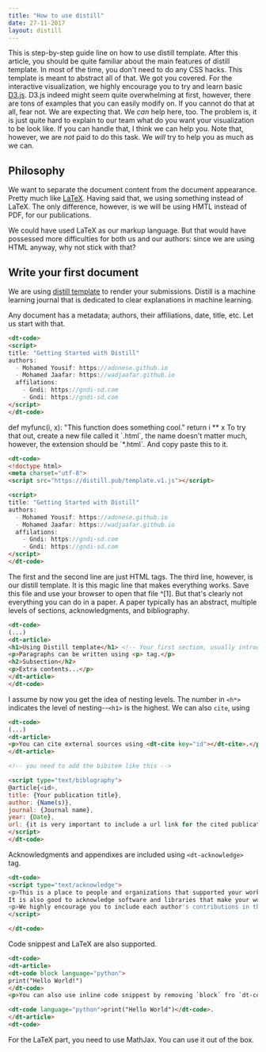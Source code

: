 ```yaml
---
title: "How to use distill"
date: 27-11-2017
layout: distill
---
```


This is step-by-step guide line on how to use distill template. After this article, you should be quite familiar about the main features of distill template. In most of the time, you don't need to do any CSS hacks. This template is meant to abstract all of that. We got you covered. For the interactive visualization, we highly encourage you to try and learn basic [D3.js](https://www.d3js.org). D3.js indeed might seem quite overwhelming at first, however, there are tons of examples that you can easily modify on. If you cannot do that at all, fear not. We are expecting that. We _can_ help here, too. The problem is, it is just quite hard to explain to our team what do you want your visualization to be look like. If you can handle that, I think we can help you. Note that, however, we are _not_ paid to do this task. We _will_ try to help you as much as we can.

## Philosophy

We want to separate the document content from the document appearance. Pretty much like [LaTeX](https://www.latex-project.org/about). Having said that, we using something instead of LaTeX. The only difference, however, is we will be using HMTL instead of PDF, for our publications.

We could have used LaTeX as our markup language. But that would have possessed more difficulties for both us and our authors: since we are using HTML anyway, why not stick with that?

## Write your first document

We are using [distill template](https://distill.pub) to render your submissions. Distill is a machine learning journal that is dedicated to clear explanations in machine learning.

Any document has a metadata; authors, their affiliations, date, title, etc. Let us start with that.

```html
<dt-code>
<script>
title: "Getting Started with Distill"
authors:
  - Mohamed Yousif: https://adonese.github.io
  - Mohamed Jaafar: https://wadjaafar.github.io
  affilations:
    - Gndi: https://gndi-sd.com
    - Gndi: https://gndi-sd.com
</script>
</dt-code>
```

<dt-code block language="python">
def myfunc(i, x):
    "This function does something cool."
    return i ** x
</dt-code>
To try that out, create a new file called it `<your_submission_title>.html`, the name doesn't matter much, however, the extension should be `*.html`. And copy paste this to it.

```html
<dt-code>
<!doctype html>
<meta charset="utf-8">
<script src="https://distill.pub/template.v1.js"></script>

<script>
title: "Getting Started with Distill"
authors:
  - Mohamed Yousif: https://adonese.github.io
  - Mohamed Jaafar: https://wadjaafar.github.io
  affilations:
    - Gndi: https://gndi-sd.com
    - Gndi: https://gndi-sd.com
</script>
</dt-code>
```

The first and the second line are just HTML tags. The third line, however, is our distill template. It is this magic line that makes everything works. Save this file and use your browser to open that file ^[1]. But that's clearly not everything you can do in a paper. A paper typically has an abstract, multiple levels of sections, acknowledgments, and bibliography.

```html
<dt-code>
(...)
<dt-article>
<h1>Using Distill template</h1> <!-- Your first section, usually introduction -->
<p>Paragraphs can be written using <p> tag.</p>
<h2>Subsection</h2>
<p>Extra contents...</p>
</dt-article>
</dt-code>
```
I assume by now you get the idea of nesting levels. The number in `<h*>` indicates the level of nesting--`<h1>` is the highest. We can also `cite`, using
```html
<dt-code>
(...)
<dt-article>
<p>You can cite external sources using <dt-cite key="id"></dt-cite>.</p>
</dt-article>

<!-- you need to add the bibitem like this -->

<script type="text/biblography">
@article{<id>,
title: {Your publication title},
author: {Name(s)},
journal: {Journal name},
year: {Date},
url: {it is very important to include a url link for the cited publication.}}
</script>
</dt-code>
```
Acknowledgments and appendixes are included using `<dt-acknowledge>` tag.

```html
<dt-code>
<script type="text/acknowledge">
<p>This is a place to people and organizations that supported your work. 
It is also good to acknowledge software and libraries that make your work possible e.g., MATLAB, Python, etc.</p>
<p>We highly encourage you to include each author's contributions in the acknowledgment part.</p>
</script>

</dt-code>
```
Code snippest and LaTeX are also supported.

```html
<dt-code>
<dt-article>
<dt-code block language="python">
print("Hello World!")
</dt-code>
<p>You can also use inline code snippest by removing `block` fro `dt-code` tag.</p>

<dt-code language="python">print("Hello World")</dt-code>.
</dt-article>
<dt-code>
```

For the LaTeX part, you need to use MathJax. You can use it out of the box. 


